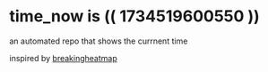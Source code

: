 # time_now is (( 1734519600550 ))

an automated repo that shows the currnent time

inspired by [breakingheatmap](https://github.com/breakingheatmap/breakingheatmap)